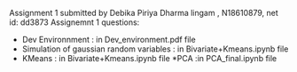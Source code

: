 
Assignment 1 submitted by Debika Piriya Dharma lingam , N18610879, net id: dd3873 Assignemnt 1 questions:

* Dev Environnment : in Dev_environment.pdf file
* Simulation of gaussian random variables : in Bivariate+Kmeans.ipynb file
* KMeans : in Bivariate+Kmeans.ipynb file *PCA :in PCA_final.ipynb file

